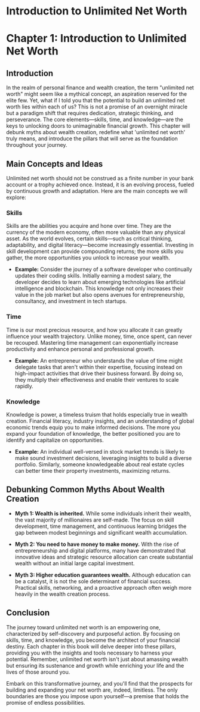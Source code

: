 # Introduction to Unlimited Net Worth

# Chapter 1: Introduction to Unlimited Net Worth

## Introduction

In the realm of personal finance and wealth creation, the term "unlimited net worth" might seem like a mythical concept, an aspiration reserved for the elite few. Yet, what if I told you that the potential to build an unlimited net worth lies within each of us? This is not a promise of an overnight miracle but a paradigm shift that requires dedication, strategic thinking, and perseverance. The core elements—skills, time, and knowledge—are the keys to unlocking doors to unimaginable financial growth. This chapter will debunk myths about wealth creation, redefine what 'unlimited net worth' truly means, and introduce the pillars that will serve as the foundation throughout your journey.

## Main Concepts and Ideas

Unlimited net worth should not be construed as a finite number in your bank account or a trophy achieved once. Instead, it is an evolving process, fueled by continuous growth and adaptation. Here are the main concepts we will explore:

### Skills

Skills are the abilities you acquire and hone over time. They are the currency of the modern economy, often more valuable than any physical asset. As the world evolves, certain skills—such as critical thinking, adaptability, and digital literacy—become increasingly essential. Investing in skill development can provide compounding returns; the more skills you gather, the more opportunities you unlock to increase your wealth.

- **Example:** Consider the journey of a software developer who continually updates their coding skills. Initially earning a modest salary, the developer decides to learn about emerging technologies like artificial intelligence and blockchain. This knowledge not only increases their value in the job market but also opens avenues for entrepreneurship, consultancy, and investment in tech startups.

### Time

Time is our most precious resource, and how you allocate it can greatly influence your wealth trajectory. Unlike money, time, once spent, can never be recouped. Mastering time management can exponentially increase productivity and enhance personal and professional growth.

- **Example:** An entrepreneur who understands the value of time might delegate tasks that aren't within their expertise, focusing instead on high-impact activities that drive their business forward. By doing so, they multiply their effectiveness and enable their ventures to scale rapidly.

### Knowledge

Knowledge is power, a timeless truism that holds especially true in wealth creation. Financial literacy, industry insights, and an understanding of global economic trends equip you to make informed decisions. The more you expand your foundation of knowledge, the better positioned you are to identify and capitalize on opportunities.

- **Example:** An individual well-versed in stock market trends is likely to make sound investment decisions, leveraging insights to build a diverse portfolio. Similarly, someone knowledgeable about real estate cycles can better time their property investments, maximizing returns.

## Debunking Common Myths About Wealth Creation

- **Myth 1: Wealth is inherited.** While some individuals inherit their wealth, the vast majority of millionaires are self-made. The focus on skill development, time management, and continuous learning bridges the gap between modest beginnings and significant wealth accumulation.
  
- **Myth 2: You need to have money to make money.** With the rise of entrepreneurship and digital platforms, many have demonstrated that innovative ideas and strategic resource allocation can create substantial wealth without an initial large capital investment.

- **Myth 3: Higher education guarantees wealth.** Although education can be a catalyst, it is not the sole determinant of financial success. Practical skills, networking, and a proactive approach often weigh more heavily in the wealth creation process.

## Conclusion

The journey toward unlimited net worth is an empowering one, characterized by self-discovery and purposeful action. By focusing on skills, time, and knowledge, you become the architect of your financial destiny. Each chapter in this book will delve deeper into these pillars, providing you with the insights and tools necessary to harness your potential. Remember, unlimited net worth isn't just about amassing wealth but ensuring its sustenance and growth while enriching your life and the lives of those around you.

Embark on this transformative journey, and you'll find that the prospects for building and expanding your net worth are, indeed, limitless. The only boundaries are those you impose upon yourself—a premise that holds the promise of endless possibilities.